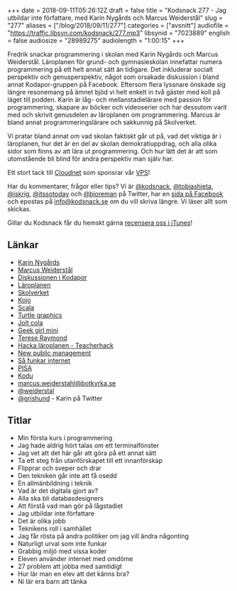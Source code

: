 +++
date = 2018-09-11T05:26:12Z
draft = false
title = "Kodsnack 277 - Jag utbildar inte författare, med Karin Nygårds och Marcus Weiderstål"
slug = "277"
aliases = ["/blog/2018/09/11/277"]
categories = ["avsnitt"]
audiofile = "https://traffic.libsyn.com/kodsnack/277.mp3"
libsynid = "7023889"
english = false
audiosize = "28989275"
audiolength = "1:00:15"
+++

Fredrik snackar programmering i skolan med Karin Nygårds och Marcus Weiderstål. Läroplanen för grund- och gymnasieskolan innefattar numera programmering på ett helt annat sätt än tidigare. Det inkluderar socialt perspektiv och genusperspektiv, något som orsakade diskussion i bland annat Kodapor-gruppen på Facebook. Eftersom flera lyssnare önskade sig längre resonemang på ämnet bjöd vi helt enkelt in två gäster med koll på läget till podden. Karin är låg- och mellanstadielärare med passion för programmering, skapare av böcker och videoserier och har dessutom varit med och skrivit genusdelen av läroplanen om programmering. Marcus är bland annat programmeringslärare och sakkunnig på Skolverket.

Vi pratar bland annat om vad skolan faktiskt går ut på, vad det viktiga är i läroplanen, hur det är en del av skolan demokratiuppdrag, och alla olika sidor som finns av att lära ut programmering. Och hur lätt det är att som utomstående bli blind för andra perspektiv man själv har.

Ett stort tack till [Cloudnet](http://www.cloudnet.se) som sponsrar vår [VPS](http://en.wikipedia.org/wiki/Virtual_private_server)!

Har du kommentarer, frågor eller tips? Vi är [@kodsnack](https://www.twitter.com/kodsnack), [@tobiashieta](https://www.twitter.com/tobiashieta), [@iskrig](https://www.twitter.com/iskrig), [@itssotoday](https://twitter.com/itssotoday) och [@bjoreman](https://www.twitter.com/bjoreman) på Twitter, har en [sida på Facebook](https://www.facebook.com/kodsnack) och epostas på [info@kodsnack.se](mailto:info@kodsnack.se) om du vill skriva längre. Vi läser allt som skickas.

Gillar du Kodsnack får du hemskt gärna [recensera oss i iTunes](http://itunes.apple.com/se/podcast/kodsnack/id561631498?l=en)!

## Länkar ##
* [Karin Nygårds](http://www.karinnygards.se/)
* [Marcus Weiderstål](https://twitter.com/weiderstal)
* [Diskussionen i Kodapor](https://www.facebook.com/groups/utvecklare.stockholm/permalink/1827825197266544)
* [Läroplanen](https://www.skolverket.se/undervisning/grundskolan/laroplan-och-kursplaner-for-grundskolan)
* [Skolverket](https://www.skolverket.se/)
* [Kojo](http://www.kogics.net/kojo)
* [Scala](https://www.scala-lang.org/)
* [Turtle graphics](https://en.wikipedia.org/wiki/Turtle_graphics)
* [Jolt cola](http://www.fulcola.com/cola/jolt-cola)
* [Geek girl mini](http://geekgirlmini.se/)
* [Terese Raymond](https://twitter.com/terejs)
* [Hacka läroplanen - Teacherhack](http://www.teacherhack.com)
* [New public management](https://en.wikipedia.org/wiki/New_Public_Management)
* [Så funkar internet](http://www.karinnygards.se/sa-funkar-internet/)
* [PISA](https://en.wikipedia.org/wiki/Programme_for_International_Student_Assessment)
* [Kodu](https://www.kodugamelab.com/)
* [marcus.weiderstahl@botkyrka.se](mailto:marcus.weiderstahl@botkyrka.se)
* [@weiderstal](https://twitter.com/weiderstal)
* [@grishund](https://twitter.com/grishund) - Karin på Twitter

## Titlar ##
* Min första kurs i programmering
* Jag hade aldrig hört talas om ett terminalfönster
* Jag vet att det här går att göra på ett annat sätt
* Ta ett steg från utanförskapet till ett innanförskap
* Flipprar och sveper och drar
* Den tekniken går inte att få osedd
* En allmänbildning i teknik
* Vad är det digitala gjort av?
* Alla ska bli databasdesigners
* Att förstå vad man gör på lågstadiet
* Jag utbildar inte författare
* Det är olika jobb
* Teknikens roll i samhället
* Jag får rösta på andra politiker om jag vill ändra någonting
* Naturligt urval som inte funkar
* Grabbig miljö med vissa koder
* Eleven använder internet med omdöme
* 27 problem att jobba med samtidigt
* Hur lär man en elev att det känns bra?
* Ni lär era barn att tänka